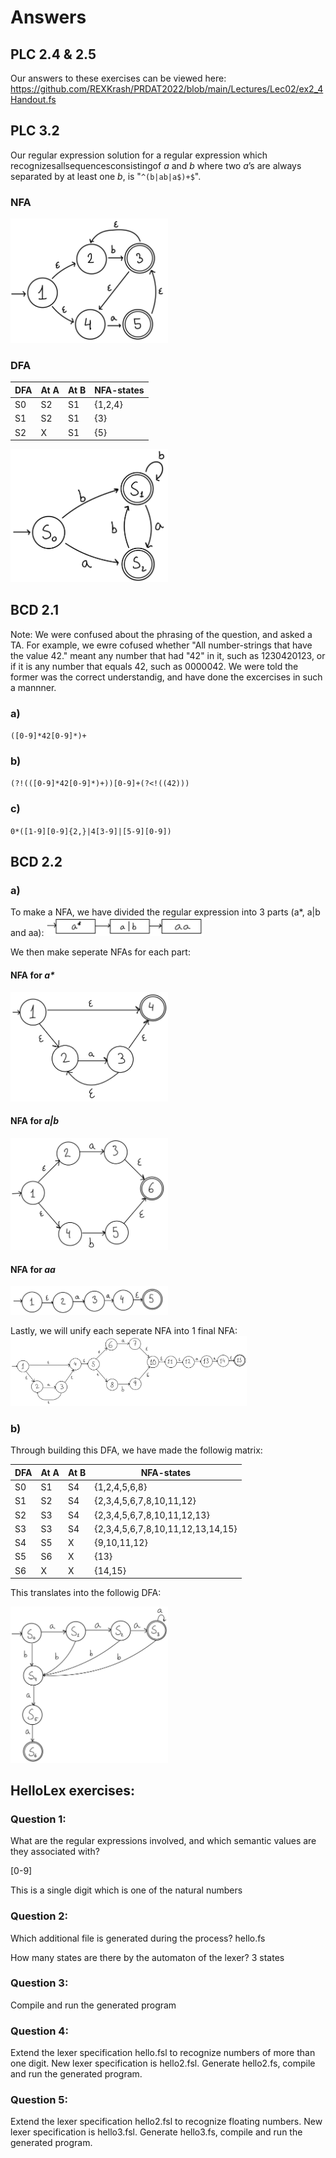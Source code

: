 # Answers

## PLC 2.4 & 2.5 

Our answers to these exercises can be viewed here: https://github.com/REXKrash/PRDAT2022/blob/main/Lectures/Lec02/ex2_4Handout.fs

## PLC 3.2

Our regular expression solution for a regular expression which recognizesallsequencesconsistingof _a_ and _b_ where two _a_’s are always separated by at least one _b_, is "`^(b|ab|a$)+$`".


### NFA 
<img src="https://github.com/REXKrash/PRDAT2022/blob/main/Lectures/Lec02/images/PLC3_2/SFA.jpg" width="50%">


### DFA

| DFA | At A  | At B  | NFA-states    |
| --- | ----- | ----- | ------------- |
| S0  | S2    | S1    | {1,2,4}       |
| S1  | S2    | S1    | {3}           |
| S2  | X     | S1    | {5}           |

<img src="https://github.com/REXKrash/PRDAT2022/blob/main/Lectures/Lec02/images/PLC3_2/DFA.jpg" width="50%">


## BCD 2.1

Note: We were confused about the phrasing of the question, and asked a TA. For example, we ewre cofused whether "All number-strings that have the value 42." meant any number that had "42" in it, such as 1230420123, or if it is any number that equals 42, such as 0000042. We were told the former was the correct understandig, and have done the excercises in such a mannner.

### a)
`([0-9]*42[0-9]*)+`

### b)
`(?!(([0-9]*42[0-9]*)+))[0-9]+(?<!((42)))`

### c)
`0*([1-9][0-9]{2,}|4[3-9]|[5-9][0-9])`

## BCD 2.2

### a)
To make a NFA, we have divided the regular expression into 3 parts (a*, a|b and aa): 
<img src="https://github.com/REXKrash/PRDAT2022/blob/main/Lectures/Lec02/images/BCD2_2/NFAv0.png" width="50%">

We then make seperate NFAs for each part:
#### NFA for _a*_
<img src="https://github.com/REXKrash/PRDAT2022/blob/main/Lectures/Lec02/images/BCD2_2/NFAv01.png" width="50%">

#### NFA for _a|b_
<img src="https://github.com/REXKrash/PRDAT2022/blob/main/Lectures/Lec02/images/BCD2_2/NFAv02.png" width="50%">

#### NFA for _aa_
<img src="https://github.com/REXKrash/PRDAT2022/blob/main/Lectures/Lec02/images/BCD2_2/NFAv03.png" width="50%">

Lastly, we will unify each seperate NFA into 1 final NFA:
<img src="https://github.com/REXKrash/PRDAT2022/blob/main/Lectures/Lec02/images/BCD2_2/NFAv1.png" width="75%">

### b)
Through building this DFA, we have made the followig matrix:

| DFA | At A  | At B  | NFA-states                        |
| --- | ----- | ----- | --------------------------------- |
| S0  | S1    | S4    | {1,2,4,5,6,8}                     |
| S1  | S2    | S4    | {2,3,4,5,6,7,8,10,11,12}          |
| S2  | S3    | S4    | {2,3,4,5,6,7,8,10,11,12,13}       |
| S3  | S3    | S4    | {2,3,4,5,6,7,8,10,11,12,13,14,15} |
| S4  | S5    | X     | {9,10,11,12}                      |
| S5  | S6    | X     | {13}                              |
| S6  | X     | X     | {14,15}                           |


This translates into the followig DFA:

<img src="https://github.com/REXKrash/PRDAT2022/blob/main/Lectures/Lec02/images/BCD2_2/DFA.png" width="50%">

## HelloLex exercises:

### Question 1:
What are the regular expressions involved, and
which semantic values are they associated with?

[0-9]

This is a single digit which is one of the natural numbers


### Question 2:
Which additional file is generated during the process?
hello.fs

How many states are there by the automaton of the lexer?
3 states


### Question 3:
Compile and run the generated program


### Question 4:
Extend the lexer specification hello.fsl to
recognize numbers of more than one digit. New
lexer specification is hello2.fsl. Generate
hello2.fs, compile and run the generated program.

### Question 5:
Extend the lexer specification hello2.fsl to recognize floating
numbers. New lexer specification is hello3.fsl. Generate
hello3.fs, compile and run the generated program.

